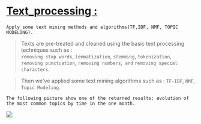 # **[Text_processing :](https://github.com/Hamid-abdellaoui/BI-text-mining/tree/master/Text_processing/)** 
    
    Apply some text mining methods and algorithms(TF,IDF, NMF, TOPIC MODELING).

>Texts are pre-treated and cleaned using the basic text processing techniques such as :  
```removing stop words```, `lemmatization`, `stemming`, `tokenization`,` removing punctuation`, `removing numbers`,` and` `removing special characters`.

> Then we've applied some text mining algorithms such as : `TF-IDF`, `NMF`, `Topic Modeling`.

    The following picture show one of the returned results: evolution of the most common topics by time in the one month.
<!-- image -->
![](https://github.com/Hamid-abdellaoui/BI-text-mining/tree/master/Text_processing/Image1.png)